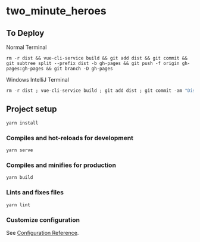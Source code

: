 # two_minute_heroes

## To Deploy

Normal Terminal

```
rm -r dist && vue-cli-service build && git add dist && git commit && git subtree split --prefix dist -b gh-pages && git push -f origin gh-pages:gh-pages && git branch -D gh-pages
```

Windows IntelliJ Terminal

```a
rm -r dist ; vue-cli-service build ; git add dist ; git commit -am "Dist Release" ; git subtree split --prefix dist -b gh-pages ; git push -f origin gh-pages:gh-pages ; git branch -D gh-pages
```

## Project setup

```
yarn install
```

### Compiles and hot-reloads for development

```
yarn serve
```

### Compiles and minifies for production

```
yarn build
```

### Lints and fixes files

```
yarn lint
```

### Customize configuration

See [Configuration Reference](https://cli.vuejs.org/config/).
